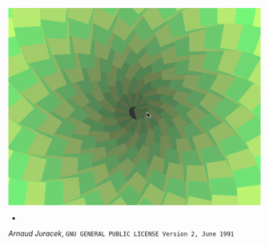 ![preview](preview.gif?raw=true "preview")


-
*Arnaud Juracek*, `GNU GENERAL PUBLIC LICENSE Version 2, June 1991`

